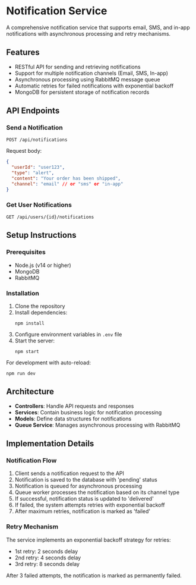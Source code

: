 # Notification Service

A comprehensive notification service that supports email, SMS, and in-app notifications with asynchronous processing and retry mechanisms.

## Features

- RESTful API for sending and retrieving notifications
- Support for multiple notification channels (Email, SMS, In-app)
- Asynchronous processing using RabbitMQ message queue
- Automatic retries for failed notifications with exponential backoff
- MongoDB for persistent storage of notification records

## API Endpoints

### Send a Notification
```
POST /api/notifications
```

Request body:
```json
{
  "userId": "user123",
  "type": "alert",
  "content": "Your order has been shipped",
  "channel": "email" // or "sms" or "in-app"
}
```

### Get User Notifications
```
GET /api/users/{id}/notifications
```

## Setup Instructions

### Prerequisites

- Node.js (v14 or higher)
- MongoDB
- RabbitMQ

### Installation

1. Clone the repository
2. Install dependencies:
   ```
   npm install
   ```
3. Configure environment variables in `.env` file
4. Start the server:
   ```
   npm start
   ```
   
For development with auto-reload:
```
npm run dev
```

## Architecture

- **Controllers**: Handle API requests and responses
- **Services**: Contain business logic for notification processing
- **Models**: Define data structures for notifications
- **Queue Service**: Manages asynchronous processing with RabbitMQ

## Implementation Details

### Notification Flow

1. Client sends a notification request to the API
2. Notification is saved to the database with 'pending' status
3. Notification is queued for asynchronous processing
4. Queue worker processes the notification based on its channel type
5. If successful, notification status is updated to 'delivered'
6. If failed, the system attempts retries with exponential backoff
7. After maximum retries, notification is marked as 'failed'

### Retry Mechanism

The service implements an exponential backoff strategy for retries:
- 1st retry: 2 seconds delay
- 2nd retry: 4 seconds delay
- 3rd retry: 8 seconds delay

After 3 failed attempts, the notification is marked as permanently failed.